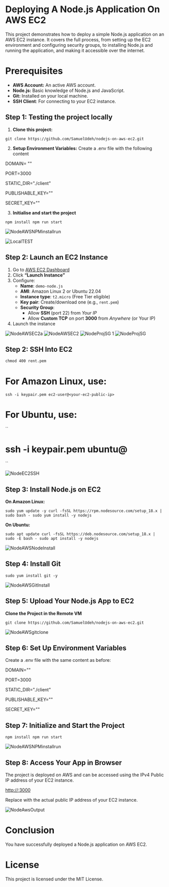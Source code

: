 # Deploying A Node.js Application On AWS EC2

This project demonstrates how to deploy a simple Node.js application on an AWS EC2 instance. It covers the full process, from setting up the EC2 environment and configuring security groups, to installing Node.js and running the application, and making it accessible over the internet.

# Prerequisites
- **AWS Account:** An active AWS account.
- **Node.js:** Basic knowledge of Node.js and JavaScript.
- **Git:** Installed on your local machine.
- **SSH Client**: For connecting to your EC2 instance.

## Step 1: Testing the project locally

1. **Clone this project:**

``
git clone https://github.com/SamuelUdeh/nodejs-on-aws-ec2.git
``


2. **Setup Environment Variables:**
   Create a .env file with the following content
   

DOMAIN= ""

PORT=3000

STATIC_DIR="./client"

PUBLISHABLE_KEY=""

SECRET_KEY=""



3. **Initialise and start the project**

``
npm install
npm run start
``


![NodeAWSNPMinstallrun](https://github.com/user-attachments/assets/bf4a091b-6970-4e29-af2b-00ba14840e37)

![LocalTEST](https://github.com/user-attachments/assets/bc415bb9-9a6c-4e1f-a747-206d669cd141)


## Step 2: Launch an EC2 Instance

1. Go to [AWS EC2 Dashboard](https://console.aws.amazon.com/ec2/)
2. Click **“Launch Instance”**
3. Configure:
   - **Name**: `demo-node.js`
   - **AMI**: Amazon Linux 2 or Ubuntu 22.04
   - **Instance type**: `t2.micro` (Free Tier eligible)
   - **Key pair**: Create/download one (e.g., `rent.pem`)
   - **Security Group**:
     - Allow **SSH** (port 22) from *Your IP*
     - Allow **Custom TCP** on port **3000** from *Anywhere* (or Your IP)
4. Launch the instance

![NodeAWSEC2a](https://github.com/user-attachments/assets/a136447d-beef-46a2-ad92-3246f0c4c354)
![NodeAWSEC2](https://github.com/user-attachments/assets/4d8e2a45-b6ec-49e9-8de7-1fc8d2cadb5d)
![NodeProjSG 1](https://github.com/user-attachments/assets/a4924686-0f7c-44d4-9f0e-91a43075bdff)
![NodeProjSG](https://github.com/user-attachments/assets/b21b9ed0-5ba4-45e8-b826-007c385ced7e)

## Step 2: SSH Into EC2

``
chmod 400 rent.pem
``

# For Amazon Linux, use:

``
ssh -i keypair.pem ec2-user@<your-ec2-public-ip>
``

# For Ubuntu, use:
``
# ssh -i keypair.pem ubuntu@<your-ec2-public-ip>
``

![NodeEC2SSH](https://github.com/user-attachments/assets/5cd30456-bd19-4c9e-becd-fefe369b6be3)

## Step 3: **Install Node.js on EC2**

**On Amazon Linux:**

``
sudo yum update -y
curl -fsSL https://rpm.nodesource.com/setup_18.x | sudo bash -
sudo yum install -y nodejs
``


**On Ubuntu:**

``
sudo apt update
curl -fsSL https://deb.nodesource.com/setup_18.x | sudo -E bash -
sudo apt install -y nodejs
``


![NodeAWSNodeInstall](https://github.com/user-attachments/assets/0e1c6b23-d1f5-4380-9a3f-1065b4d165a5)

## Step 4: Install Git

``
sudo yum install git -y
``

![NodeAWSGitInstall](https://github.com/user-attachments/assets/f79c8239-5948-4c6c-b4c9-fde5ba968fa8)

## Step 5: Upload Your Node.js App to EC2
**Clone the Project in the Remote VM**

``
git clone https://github.com/SamuelUdeh/nodejs-on-aws-ec2.git
``

![NodeAWSgitclone](https://github.com/user-attachments/assets/557d0bcc-462c-424d-9cac-7976de2d87ba)

## Step 6: Set Up Environment Variables
Create a .env file with the same content as before:


DOMAIN=""

PORT=3000

STATIC_DIR="./client"

PUBLISHABLE_KEY=""

SECRET_KEY=""


## Step 7: Initialize and Start the Project

``
npm install
npm run start
``


![NodeAWSNPMinstallrun](https://github.com/user-attachments/assets/e0b723c8-7a98-4b3f-951f-24a0cdeced56)

## Step 8: Access Your App in Browser

The project is deployed on AWS and can be accessed using the IPv4 Public IP address of your EC2 instance.

[http://<your-ec2-public-ip>:3000](http://<your-ec2-public-ip>:3000)

Replace <your-ec2-public-ip> with the actual public IP address of your EC2 instance.


![NodeAwsOutput](https://github.com/user-attachments/assets/3e43d2d6-82a3-4d6c-a7e5-94c7edace2d3)

# Conclusion
You have successfully deployed a Node.js application on AWS EC2.

# License
This project is licensed under the MIT License. 













